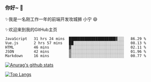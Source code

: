 ### 你好~  👋

✨我是一名刚工作一年的前端开发攻城狮 小宁 😄

✨欢迎来到我的GitHub主页
<!--
**7148505/7148505** is a ✨ _special_ ✨ repository because its `README.md` (this file) appears on your GitHub profile.

Here are some ideas to get you started:

- 🔭 I’m currently working on ...
- 🌱 I’m currently learning ...
- 👯 I’m looking to collaborate on ...
- 🤔 I’m looking for help with ...
- 💬 Ask me about ...
- 📫 How to reach me: ...
- 😄 Pronouns: ...
- ⚡ Fun fact: ...
-->

<!--START_SECTION:waka-->
```text
JavaScript   31 hrs 24 mins  █████████████████████▓░░░   86.29 % 
Vue.js       2 hrs 57 mins   ██░░░░░░░░░░░░░░░░░░░░░░░   08.13 % 
HTML         46 mins         ▓░░░░░░░░░░░░░░░░░░░░░░░░   02.11 % 
JSON         42 mins         ▒░░░░░░░░░░░░░░░░░░░░░░░░   01.96 % 
Markdown     16 mins         ▒░░░░░░░░░░░░░░░░░░░░░░░░   00.77 % 
```
<!--END_SECTION:waka-->

[![Anurag's github stats](https://github-readme-stats.vercel.app/api?username=ZhangNing-debug)](https://github.com/anuraghazra/github-readme-stats)

[![Top Langs](https://github-readme-stats.vercel.app/api/top-langs/?username=ZhangNing-debug&layout=compact)](https://github.com/anuraghazra/github-readme-stats)
